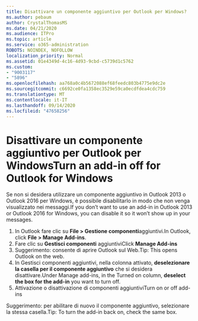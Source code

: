 ```yaml
---
title: Disattivare un componente aggiuntivo per Outlook per Windows?
ms.author: pebaum
author: CrystalThomasMS
ms.date: 04/21/2020
ms.audience: ITPro
ms.topic: article
ms.service: o365-administration
ROBOTS: NOINDEX, NOFOLLOW
localization_priority: Normal
ms.assetid: 01e4349d-4c16-4d93-9cbd-c5739d1c5762
ms.custom:
- "9003117"
- "5896"
ms.openlocfilehash: aa768a0c4b5672088ef68feedc803b4775e9dc2e
ms.sourcegitcommit: c6692ce0fa1358ec3529e59ca0ecdfdea4cdc759
ms.translationtype: MT
ms.contentlocale: it-IT
ms.lasthandoff: 09/14/2020
ms.locfileid: "47658256"
---
```

# <a name="turn-an-add-in-off-for-outlook-for-windows"></a><span data-ttu-id="edbf5-102">Disattivare un componente aggiuntivo per Outlook per Windows</span><span class="sxs-lookup"><span data-stu-id="edbf5-102">Turn an add-in off for Outlook for Windows</span></span>

<span data-ttu-id="edbf5-103">Se non si desidera utilizzare un componente aggiuntivo in Outlook 2013 o Outlook 2016 per Windows, è possibile disabilitarlo in modo che non venga visualizzato nei messaggi.</span><span class="sxs-lookup"><span data-stu-id="edbf5-103">If you don’t want to use an add-in in Outlook 2013 or Outlook 2016 for Windows, you can disable it so it won’t show up in your messages.</span></span>  

1. <span data-ttu-id="edbf5-104">In Outlook fare clic su **File > Gestione componenti**aggiuntivi.</span><span class="sxs-lookup"><span data-stu-id="edbf5-104">In Outlook, click **File > Manage Add-ins**.</span></span>
2. <span data-ttu-id="edbf5-105">Fare clic su **Gestisci componenti** aggiuntivi</span><span class="sxs-lookup"><span data-stu-id="edbf5-105">Click  **Manage Add-ins**</span></span>
3. <span data-ttu-id="edbf5-106">Suggerimento: consente di aprire Outlook sul Web.</span><span class="sxs-lookup"><span data-stu-id="edbf5-106">Tip: This opens Outlook on the web.</span></span>
4. <span data-ttu-id="edbf5-107">In Gestisci componenti aggiuntivi, nella colonna attivato, **deselezionare la casella per il componente aggiuntivo**  che si desidera disattivare.</span><span class="sxs-lookup"><span data-stu-id="edbf5-107">Under Manage add-ins, in the Turned on column, **deselect the box for the add-in**  you want to turn off.</span></span>
5. <span data-ttu-id="edbf5-108">Attivazione o disattivazione di componenti aggiuntivi</span><span class="sxs-lookup"><span data-stu-id="edbf5-108">Turn on or off add-ins</span></span>

<span data-ttu-id="edbf5-109">Suggerimento: per abilitare di nuovo il componente aggiuntivo, selezionare la stessa casella.</span><span class="sxs-lookup"><span data-stu-id="edbf5-109">Tip: To turn the add-in back on, check the same box.</span></span>
